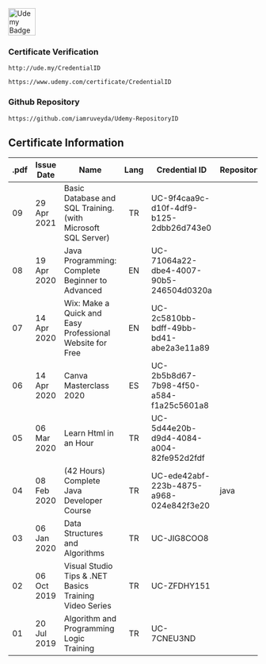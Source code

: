<a href="https://www.udemy.com" target="_blank">
<img height="55" alt="Udemy Badge" src="https://img.shields.io/badge/Udemy-9646CB?logo=Udemy&logoColor=white&style=for-the-badge">
</a>

### Certificate Verification

    http://ude.my/CredentialID

<!-- -->

    https://www.udemy.com/certificate/CredentialID

### Github Repository

    https://github.com/iamruveyda/Udemy-RepositoryID

## Certificate Information

| .pdf | Issue Date  | Name                                                         | Lang | Credential ID                           | RepositoryID |
| ---- | ----------- | ------------------------------------------------------------ | :--: | --------------------------------------- | ------------ |
| 09   | 29 Apr 2021 | Basic Database and SQL Training. (with Microsoft SQL Server) |  TR  | UC-9f4caa9c-d10f-4df9-b125-2dbb26d743e0 |              |
| 08   | 19 Apr 2020 | Java Programming: Complete Beginner to Advanced              |  EN  | UC-71064a22-dbe4-4007-90b5-246504d0320a |              |
| 07   | 14 Apr 2020 | Wix: Make a Quick and Easy Professional Website for Free     |  EN  | UC-2c5810bb-bdff-49bb-bd41-abe2a3e11a89 |              |
| 06   | 14 Apr 2020 | Canva Masterclass 2020                                       |  ES  | UC-2b5b8d67-7b98-4f50-a584-f1a25c5601a8 |              |
| 05   | 06 Mar 2020 | Learn Html in an Hour                                        |  TR  | UC-5d44e20b-d9d4-4084-a004-82fe952d2fdf |              |
| 04   | 08 Feb 2020 | (42 Hours) Complete Java Developer Course                    |  TR  | UC-ede42abf-223b-4875-a968-024e842f3e20 | java         |
| 03   | 06 Jan 2020 | Data Structures and Algorithms                               |  TR  | UC-JIG8COO8                             |              |
| 02   | 06 Oct 2019 | Visual Studio Tips & \.NET Basics Training Video Series      |  TR  | UC-ZFDHY151                             |              |
| 01   | 20 Jul 2019 | Algorithm and Programming Logic Training                     |  TR  | UC-7CNEU3ND                             |              |
